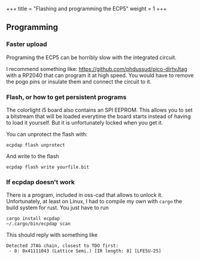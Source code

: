 +++
title = "Flashing and programming the ECP5"
weight = 1
+++

## Programming

### Faster upload
Programing the ECP5 can be horribly slow with the integrated circuit. 

I recommend something like: https://github.com/phdussud/pico-dirtyJtag with a RP2040 that can program it at high speed. You would have to remove the pogo pins or insulate them and connect the circuit to it.

### Flash, or how to get persistent programs

The colorlight i5 board also contains an SPI EEPROM. This allows you to set a bitstream that will be loaded everytime the board starts instead of having to load it yourself. But it is unfortunately locked when you get it.

You can unprotect the flash with:

```shell
ecpdap flash unprotect
```

And write to the flash

```shell
ecpdap flash write yourfile.bit
```

### If ecpdap doesn't work

There is a program, included in oss-cad that allows to unlock it. Unfortunately, at least on Linux, I had to compile my own with `cargo` the build system for rust. You just have to run


```shell
cargo install ecpdap
~/.cargo/bin/ecpdap scan
```
 
This should reply with something like
```text
Detected JTAG chain, closest to TDO first:
 - 0: 0x41111043 (Lattice Semi.) [IR length: 8] [LFE5U-25]
```

